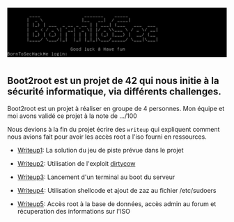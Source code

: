 ![borntosec](assets/start_vm.png)

#

## Boot2root est un projet de 42 qui nous initie à la sécurité informatique, via différents challenges.

Boot2root est un projet à réaliser en groupe de 4 personnes. Mon équipe et moi avons validé ce projet à la note de .../100

Nous devions à la fin du projet écrire des `writeup` qui expliquent comment nous avions fait pour avoir les accès root a l'iso fourni en ressources.

 * [Writeup1](writeup1.md): La solution du jeu de piste prévue dans le projet

 * [Writeup2](writeup2.md): Utilisation de l'exploit [dirtycow](https://dirtycow.ninja/)

 * [Writeup3](bonus/writeup3.md): Lancement d'un terminal au boot du serveur

 * [Writeup4](bonus/writeup4.md): Utilisation shellcode et ajout de zaz au fichier /etc/sudoers

* [Writeup5](bonus/writeup5.md): Accès root à la base de données, accès admin au forum et récuperation des informations sur l'ISO